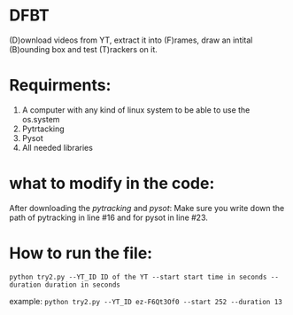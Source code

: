 # DFBT
(D)ownload videos from YT, extract it into (F)rames, draw an intital (B)ounding box and test (T)rackers on it. 

# Requirments:
1. A computer with any kind of linux system to be able to use the os.system
2. Pytrtacking
3. Pysot
4. All needed libraries

# what to modify in the code:
After downloading the *pytracking* and *pysot*:
Make sure you write down the path of pytracking in line #16 and for pysot in line #23.


# How to run the file:
`python try2.py --YT_ID ID of the YT --start start time in seconds --duration duration in seconds`

example:
`python try2.py --YT_ID ez-F6Qt3Of0 --start 252 --duration 13`
